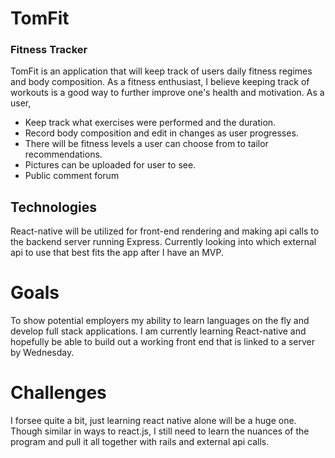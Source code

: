 # TomFit

### Fitness Tracker

TomFit is an application that will keep track of users daily fitness regimes and body composition. As a fitness enthusiast, I believe keeping track of workouts is a good way to further improve one's health and motivation.  As a user,

  * Keep track what exercises were performed and the duration.  
  * Record body composition and edit in changes as user progresses.
  * There will be fitness levels a user can choose from to tailor recommendations.
  * Pictures can be uploaded for user to see.
  * Public comment forum
  
## Technologies

React-native will be utilized for front-end rendering and making api calls to the backend server running Express.  Currently looking into which external api to use that best fits the app after I have an MVP.  

# Goals

To show potential employers my ability to learn languages on the fly and develop full stack applications.  I am currently learning React-native and hopefully be able to build out a working front end that is linked to a server by Wednesday.

# Challenges

I forsee quite a bit, just learning react native alone will be a huge one.  Though similar in ways to react.js, I still need to learn the nuances of the program and pull it all together with rails and external api calls.
